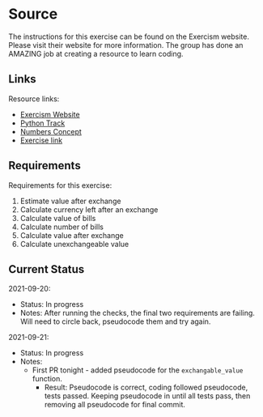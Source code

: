 # Source

The instructions for this exercise can be found on the Exercism website. Please visit their website for more information. The group has done an AMAZING job at creating a resource to learn coding.

## Links

Resource links:

- [Exercism Website](https://exercism.org/)
- [Python Track](https://exercism.org/tracks/python)
- [Numbers Concept](https://exercism.org/tracks/python/concepts/numbers)
- [Exercise link](https://exercism.org/tracks/python/exercises/currency-exchange)

## Requirements

Requirements for this exercise:

1. Estimate value after exchange
2. Calculate currency left after an exchange
3. Calculate value of bills
4. Calculate number of bills
5. Calculate value after exchange
6. Calculate unexchangeable value

## Current Status

2021-09-20:

- Status: In progress
- Notes: After running the checks, the final two requirements are failing. Will need to circle back, pseudocode them and try again.

2021-09-21:

- Status: In progress
- Notes:
  - First PR tonight - added pseudocode for the `exchangable_value` function.
    - Result: Pseudocode is correct, coding followed pseudocode, tests passed. Keeping pseudocode in until all tests pass, then removing all pseudocode for final commit.
